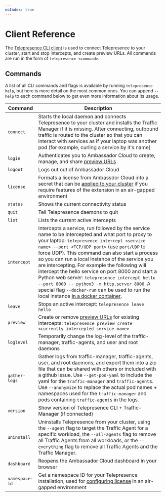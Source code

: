 ```yaml
---
noIndex: true
---
```


# Client Reference

The [Telepresence CLI client](../../) is used to connect Telepresence to your cluster, start and stop intercepts, and create preview URLs. All commands are run in the form of `telepresence <command>`.

## Commands

A list of all CLI commands and flags is available by running `telepresence help`, but here is more detail on the most common ones. You can append `--help` to each command below to get even more information about its usage.

| Command        | Description                                                                                                                                                                                                                                                                                                                                                                                                                                                                                                                                                                                                                               |
| -------------- | ----------------------------------------------------------------------------------------------------------------------------------------------------------------------------------------------------------------------------------------------------------------------------------------------------------------------------------------------------------------------------------------------------------------------------------------------------------------------------------------------------------------------------------------------------------------------------------------------------------------------------------------- |
| `connect`      | Starts the local daemon and connects Telepresence to your cluster and installs the Traffic Manager if it is missing. After connecting, outbound traffic is routed to the cluster so that you can interact with services as if your laptop was another pod (for example, curling a service by it's name)                                                                                                                                                                                                                                                                                                                                   |
| `login`        | Authenticates you to Ambassador Cloud to create, manage, and share [preview URLs](../../how-do-i.../share-public-previews-with-preview-urls.md)                                                                                                                                                                                                                                                                                                                                                                                                                                                                                           |
| `logout`       | Logs out out of Ambassador Cloud                                                                                                                                                                                                                                                                                                                                                                                                                                                                                                                                                                                                          |
| `license`      | Formats a license from Ambassdor Cloud into a secret that can be [applied to your cluster](../cluster-side-configuration.md#add-license-to-cluster) if you require features of the extension in an air-gapped environment                                                                                                                                                                                                                                                                                                                                                                                                                 |
| `status`       | Shows the current connectivity status                                                                                                                                                                                                                                                                                                                                                                                                                                                                                                                                                                                                     |
| `quit`         | Tell Telepresence daemons to quit                                                                                                                                                                                                                                                                                                                                                                                                                                                                                                                                                                                                         |
| `list`         | Lists the current active intercepts                                                                                                                                                                                                                                                                                                                                                                                                                                                                                                                                                                                                       |
| `intercept`    | Intercepts a service, run followed by the service name to be intercepted and what port to proxy to your laptop: `telepresence intercept <service name> --port <TCP/UDP port>` (use `port/UDP` to force UDP). This command can also start a process so you can run a local instance of the service you are intercepting. For example the following will intercept the hello service on port 8000 and start a Python web server: `telepresence intercept hello --port 8000 -- python3 -m http.server 8000`. A special flag `--docker-run` can be used to run the local instance [in a docker container](../using-docker-for-intercepts.md). |
| `leave`        | Stops an active intercept: `telepresence leave hello`                                                                                                                                                                                                                                                                                                                                                                                                                                                                                                                                                                                     |
| `preview`      | Create or remove [preview URLs](../../how-do-i.../share-public-previews-with-preview-urls.md) for existing intercepts: `telepresence preview create <currently intercepted service name>`                                                                                                                                                                                                                                                                                                                                                                                                                                                 |
| `loglevel`     | Temporarily change the log-level of the traffic-manager, traffic-agents, and user and root daemons                                                                                                                                                                                                                                                                                                                                                                                                                                                                                                                                        |
| `gather-logs`  | Gather logs from traffic-manager, traffic-agents, user, and root daemons, and export them into a zip file that can be shared with others or included with a github issue. Use `--get-pod-yaml` to include the yaml for the `traffic-manager` and `traffic-agent`s. Use `--anonymize` to replace the actual pod names + namespaces used for the `traffic-manager` and pods containing `traffic-agent`s in the logs.                                                                                                                                                                                                                        |
| `version`      | Show version of Telepresence CLI + Traffic-Manager (if connected)                                                                                                                                                                                                                                                                                                                                                                                                                                                                                                                                                                         |
| `uninstall`    | Uninstalls Telepresence from your cluster, using the `--agent` flag to target the Traffic Agent for a specific workload, the `--all-agents` flag to remove all Traffic Agents from all workloads, or the `--everything` flag to remove all Traffic Agents and the Traffic Manager.                                                                                                                                                                                                                                                                                                                                                        |
| `dashboard`    | Reopens the Ambassador Cloud dashboard in your browser                                                                                                                                                                                                                                                                                                                                                                                                                                                                                                                                                                                    |
| `namespace-id` | Get a namespace ID for your Telepresence installation, used for [configuring license](../cluster-side-configuration.md#add-license-to-cluster) in an air-gapped environment                                                                                                                                                                                                                                                                                                                                                                                                                                                               |

